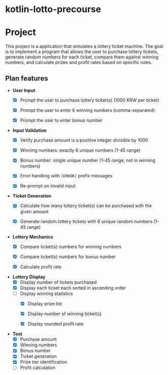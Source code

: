 # kotlin-lotto-precourse

# Project
This project is a application that simulates a lottery ticket machine. The goal is to implement a program that allows the user to purchase lottery tickets, generate random numbers for each ticket, compare them against winning numbers, and calculate prizes and profit rates based on specific rules.


## Plan features

- **User Input**
    - [x] Prompt the user to purchase lottery ticket(s) (1000 KRW per ticket)
    - [x] Prompt the user to enter 6 winning numbers (comma-separated)
    - [x] Prompt the user to enter bonus number


- **Input Validation**
    - [x] Verify purchase amount is a positive integer divisible by 1000
    - [x] Winning numbers: exactly 6 unique numbers (1-45 range)
    - [x] Bonus number: single unique number (1-45 range, not in winning numbers)
    - [x] Error handling with `[ERROR]` prefix messages
    - [x] Re-prompt on invalid input


- **Ticket Generation**
    - [x] Calculate how many lottery ticket(s) can be purchased with the given amount
    - [x] Generate random lottery tickets with 6 unique random numbers (1-45 range)


- **Lottery Mechanics**
    - [x] Compare ticket(s) numbers for winning numbers
    - [x] Compare ticket(s) numbers for bonus number
    - [x] Calculate profit rate


- **Lottery Display**
    - [x] Display number of tickets purchased
    - [x] Display each ticket each sorted in ascending order
    - [ ] Display winning statistics
        - [x] Display prize list
        - [x] Display number of winning ticket(s)
        - [x] Display rounded profit rate


- **Test**
    - [x] Purchase amount
    - [x] Winning numbers
    - [x] Bonus number
    - [x] Ticket generation
    - [x] Prize tier identification
    - [ ] Profit calculation